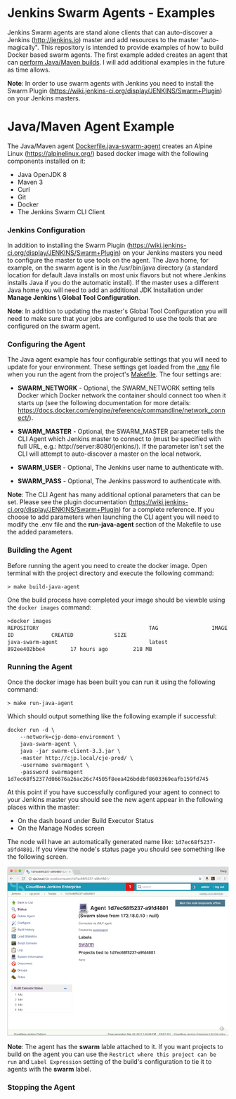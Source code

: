 # Jenkins Swarm Agents - Examples

Jenkins Swarm agents are stand alone clients that can auto-discover a Jenkins (http://jenkins.io) master and add resources to the master "auto-magically". This repository is intended to provide examples of how to build Docker based swarm agents. The first example added creates an agent that can [perform Java/Maven builds](#javamaven-agent-example). I will add additional examples in the future as time allows.

**Note**: In order to use swarm agents with Jenkins you need to install the Swarm Plugin (https://wiki.jenkins-ci.org/display/JENKINS/Swarm+Plugin) on your Jenkins masters.

# Java/Maven Agent Example

The Java/Maven agent [Dockerfile.java-swarm-agent](dockerfiles/Dockerfile.java-swarm-agent) creates an Alpine Linux (https://alpinelinux.org/) based docker image with the following components installed on it:

* Java OpenJDK 8
* Maven 3
* Curl
* Git
* Docker
* The Jenkins Swarm CLI Client

### Jenkins Configuration

In addition to installing the Swarm Plugin (https://wiki.jenkins-ci.org/display/JENKINS/Swarm+Plugin) on your Jenkins masters you need to configure the master to use tools on the agent. The Java home, for example, on the swarm agent is in the /usr/bin/java directory (a standard location for default Java installs on most unix flavors but not where Jenkins installs Java if you do the automatic install). If the master uses a different Java home you will need to add an additional JDK Installation under **Manage Jenkins \ Global Tool Configuration**.

**Note**: In addition to updating the master's Global Tool Configuration you will need to make sure that your jobs are configured to use the tools that are configured on the swarm agent.

### Configuring the Agent

The Java agent example has four configurable settings that you will need to update for your environment. These settings get loaded from the [.env](.env) file when you run the agent from the project's [Makefile](Makefile). The four settings are:

* **SWARM_NETWORK** - Optional, the SWARM_NETWORK setting tells Docker which Docker network the container should connect too when it starts up (see the following documentation for more details: https://docs.docker.com/engine/reference/commandline/network_connect/).

* **SWARM_MASTER** - Optional, the SWARM_MASTER parameter tells the CLI Agent which Jenkins master to connect to (must be specified with full URL, e.g.: http://server:8080/jenkins/). If the parameter isn't set the CLI will attempt to auto-discover a master on the local network.

* **SWARM_USER** - Optional, The Jenkins user name to authenticate with.
* **SWARM_PASS** - Optional, The Jenkins password to authenticate with.

**Note**: The CLI Agent has many additional optional parameters that can be set. Please see the plugin documentation (https://wiki.jenkins-ci.org/display/JENKINS/Swarm+Plugin) for a complete reference. If you choose to add parameters when launching the CLI agent you will need to modify the .env file and the **run-java-agent** section of the Makefile to use the added parameters.


### Building the Agent

Before running the agent you need to create the docker image. Open terminal with the project directory and execute the following command:

```
> make build-java-agent
```

One the build process have completed your image should be viewble using the ```docker images``` command:

```
>docker images
REPOSITORY                                   TAG                 IMAGE ID            CREATED             SIZE
java-swarm-agent                             latest              892ee402bbe4        17 hours ago        218 MB
```

### Running the Agent

Once the docker image has been built you can run it using the following command:

```
> make run-java-agent
```

Which should output something like the following example if successful:

```
docker run -d \
	--network=cjp-demo-environment \
	java-swarm-agent \
	java -jar swarm-client-3.3.jar \
	-master http://cjp.local/cje-prod/ \
	-username swarmagent \
	-password swarmagent
1d7ec68f52377d06676a26ac26c74505f8eea426bddbf8603369eafb159fd745
```

At this point if you have successfully configured your agent to connect to your Jenkins master you should see the new agent appear in the following places within the master:

* On the dash board under Build Executor Status
* On the Manage Nodes screen

The node will have an automatically generated name like: ```1d7ec68f5237-a9fd4801```. If you view the node's status page you should see something like the following screen.

![Example swarm agent running on a Jenkins master](images/node-screen.png)

**Note**: The agent has the **swarm** lable attached to it. If you want projects to build on the agent you can use the ```Restrict where this project can be run``` and ```Label Expression``` setting of the build's configuration to tie it to agents with the **swarm** label.

### Stopping the Agent





 